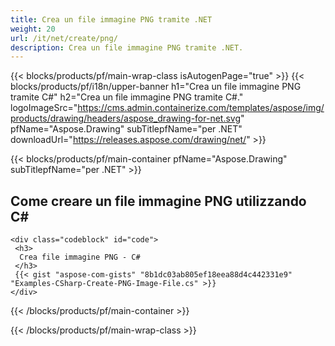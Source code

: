 ```yaml
---
title: Crea un file immagine PNG tramite .NET
weight: 20
url: /it/net/create/png/
description: Crea un file immagine PNG tramite .NET.
---
```


{{< blocks/products/pf/main-wrap-class isAutogenPage="true" >}}
{{< blocks/products/pf/i18n/upper-banner h1="Crea un file immagine PNG tramite C#" h2="Crea un file immagine PNG tramite C#." logoImageSrc="https://cms.admin.containerize.com/templates/aspose/img/products/drawing/headers/aspose_drawing-for-net.svg" pfName="Aspose.Drawing" subTitlepfName="per .NET" downloadUrl="https://releases.aspose.com/drawing/net/" >}}

{{< blocks/products/pf/main-container pfName="Aspose.Drawing" subTitlepfName="per .NET" >}}

<h2>Come creare un file immagine PNG utilizzando C#</h2>

    <div class="codeblock" id="code">
     <h3>
      Crea file immagine PNG - C#
     </h3>
     {{< gist "aspose-com-gists" "8b1dc03ab805ef18eea88d4c442331e9" "Examples-CSharp-Create-PNG-Image-File.cs" >}}
    </div>

{{< /blocks/products/pf/main-container >}}


{{< /blocks/products/pf/main-wrap-class >}}
